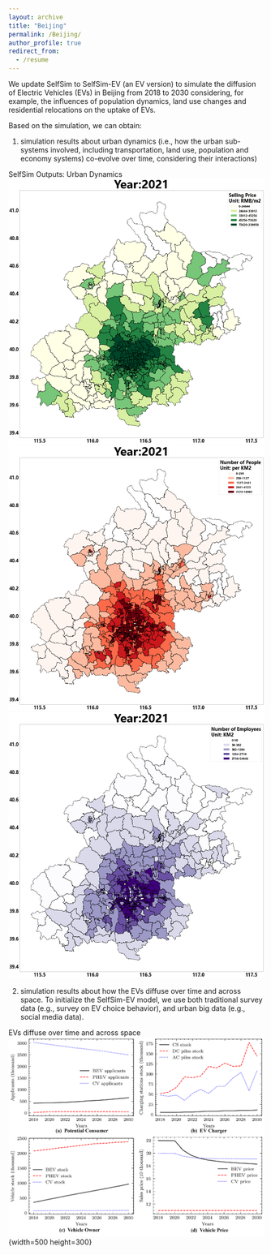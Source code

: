 ```yaml
---
layout: archive
title: "Beijing"
permalink: /Beijing/
author_profile: true
redirect_from:
  - /resume
---
```


We update SelfSim to SelfSim-EV (an EV version) to simulate the diffusion of Electric Vehicles (EVs) in Beijing from 2018 to 2030 considering, for example, the influences of population dynamics, land use changes and residential relocations on the uptake of EVs. 

Based on the simulation, we can obtain:

1) simulation results about urban dynamics (i.e., how the urban sub-systems involved, including transportation, land use, population and economy systems) co-evolve over time, considering their interactions)

SelfSim Outputs: Urban Dynamics
![HousingPriceyear](/images/HousingPriceyear.gif)
![peopleyear](/images/peopleyear.gif)
![employeesyear](/images/employeesyear.gif)

2) simulation results about how the EVs diffuse over time and across space. To initialize the SelfSim-EV model, we use both traditional survey data (e.g., survey on EV choice behavior), and urban big data (e.g., social media data). 

EVs diffuse over time and across space
![price](/images/price.png){width=500 height=300}
